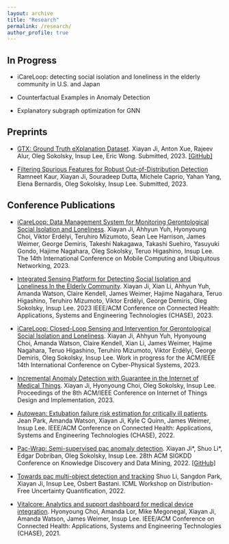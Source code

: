 ```yaml
---
layout: archive
title: "Research"
permalink: /research/
author_profile: true
---
```


## In Progress

* iCareLoop: detecting social isolation and loneliness in the elderly community in U.S. and Japan

* Counterfactual Examples in Anomaly Detection

* Explanatory subgraph optimization for GNN




## Preprints

* [GTX: Ground Truth eXplanation Dataset](/files/papers/gtx.pdf).
Xiayan Ji, Anton Xue, Rajeev Alur, Oleg Sokolsky, Insup Lee, Eric Wong.
Submitted, 2023.
[[GitHub]](https://github.com/xjiae/HDDDS)

* [Filtering Spurious Features for Robust Out-of-Distribution Detection](https://arxiv.org/pdf/2302.11019.pdf)
Ramneet Kaur, Xiayan Ji, Souradeep Dutta, Michele Caprio, Yahan Yang, Elena Bernardis, Oleg Sokolsky, Insup Lee.
Submitted, 2023.

## Conference Publications

*  [iCareLoop: Data Management System for Monitoring Gerontological Social Isolation and Loneliness](/files/papers/icmu.pdf).
Xiayan Ji, Ahhyun Yuh, Hyonyoung Choi, Viktor Erdélyi, Teruhiro Mizumoto, Sean Lee Harrison, James Weimer, George Demiris, Takeshi Nakagawa, Takashi Suehiro, Yasuyuki Gondo, Hajime Nagahara, Oleg Sokolsky, Teruo Higashino, Insup Lee.
The 14th International Conference on Mobile Computing and Ubiquitous Networking, 2023.

* [Integrated Sensing Platform for Detecting Social Isolation and Loneliness In the Elderly Community](https://ieeexplore.ieee.org/stamp/stamp.jsp?arnumber=10183751).
Xiayan Ji, Xian Li, Ahhyun Yuh, Amanda Watson, Claire Kendell, James Weimer, Hajime Nagahara, Teruo Higashino, Teruhiro Mizumoto, Viktor Erdélyi, George Demiris, Oleg Sokolsky, Insup Lee.
2023 IEEE/ACM Conference on Connected Health: Applications, Systems and Engineering Technologies (CHASE), 2023.

* [iCareLoop: Closed-Loop Sensing and Intervention for Gerontological Social Isolation and Loneliness](https://dl.acm.org/doi/pdf/10.1145/3576841.3589632).
Xiayan Ji, Ahhyun Yuh, Hyonyoung Choi, Amanda Watson, Claire Kendell, Xian Li, James Weimer, Hajime Nagahara, Teruo Higashino, Teruhiro Mizumoto, Viktor Erdélyi, George Demiris, Oleg Sokolsky, Insup Lee.
Work in progress for the ACM/IEEE 14th International Conference on Cyber-Physical Systems, 2023.

* [Incremental Anomaly Detection with Guarantee in the Internet of Medical Things](https://dl.acm.org/doi/pdf/10.1145/3576842.3582374).
Xiayan Ji, Hyonyoung Choi, Oleg Sokolsky, Insup Lee.
Proceedings of the 8th ACM/IEEE Conference on Internet of Things Design and Implementation, 2023.

* [Autowean: Extubation failure risk estimation for critically ill patients](https://ieeexplore.ieee.org/stamp/stamp.jsp?arnumber=9983630).
Jean Park, Amanda Watson, Xiayan Ji, Kyle C Quinn, James Weimer, Insup Lee.
IEEE/ACM Conference on Connected Health: Applications, Systems and Engineering Technologies (CHASE), 2022.

* [Pac-Wrap: Semi-supervised pac anomaly detection](https://dl.acm.org/doi/pdf/10.1145/3534678.3539408).
Xiayan Ji\*, Shuo Li\*, Edgar Dobriban, Oleg Sokolsky, Insup Lee.
28th ACM SIGKDD Conference on Knowledge Discovery and Data Mining, 2022.
[[GitHub]](https://github.com/xjiae/PAC-Wrap)

* [Towards pac multi-object detection and tracking](https://arxiv.org/pdf/2204.07482.pdf)
Shuo Li, Sangdon Park, Xiayan Ji, Insup Lee, Osbert Bastani.
ICML Workshop on Distribution-Free Uncertainty Quantification, 2022.

* [Vitalcore: Analytics and support dashboard for medical device integration](https://ieeexplore.ieee.org/stamp/stamp.jsp?arnumber=9697934).
Hyonyoung Choi, Amanda Lor, Mike Megonegal, Xiayan Ji, Amanda Watson, James Weimer, Insup Lee.
 IEEE/ACM Conference on Connected Health: Applications, Systems and Engineering Technologies (CHASE), 2021.


